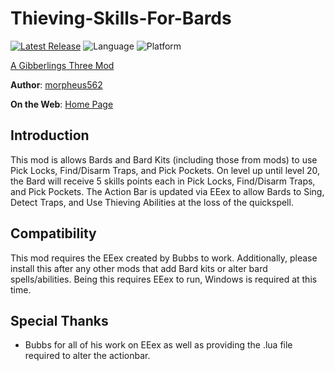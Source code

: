 # Thieving-Skills-For-Bards

[![Latest Release](https://img.shields.io/github/v/release/gibberlings3/Thieving-Skills-For-Bards?include_prereleases)](https://github.com/Gibberlings3/Thieving-Skills-For-Bards/releases/latest)
![Language](https://img.shields.io/static/v1?label=language&message=english&color=informational)
![Platform](https://img.shields.io/static/v1?label=platform&message=windows%20%7C%20macos%20%7C%20linux&color=informational)

[A Gibberlings Three Mod](https://www.gibberlings3.net/)

**Author**: [morpheus562](https://www.gibberlings3.net/profile/11591-morpheus562/)

**On the Web**: [Home Page](https://www.gibberlings3.net/mods/other/thieving-skills-for-bards/)

## Introduction

This mod is allows Bards and Bard Kits (including those from mods) to use Pick Locks, Find/Disarm Traps, and Pick Pockets. On level up until level 20, the Bard will receive 5 skills points each in Pick Locks, Find/Disarm Traps, and Pick Pockets. The Action Bar is updated via EEex to allow Bards to Sing, Detect Traps, and Use Thieving Abilities at the loss of the quickspell.

## Compatibility
This mod requires the EEex created by Bubbs to work. Additionally, please install this after any other mods that add Bard kits or alter bard spells/abilities. Being this requires EEex to run, Windows is required at this time.

## Special Thanks

- Bubbs for all of his work on EEex as well as providing the .lua file required to alter the actionbar.
